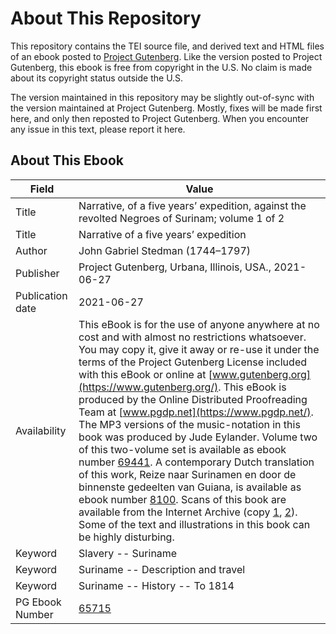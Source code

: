 # About This Repository

This repository contains the TEI source file, and derived text and HTML files of an ebook posted to [Project Gutenberg](https://www.gutenberg.org/). Like the version posted to Project Gutenberg, this ebook is free from copyright in the U.S. No claim is made about its copyright status outside the U.S.

The version maintained in this repository may be slightly out-of-sync with the version maintained at Project Gutenberg. Mostly, fixes will be made first here, and only then reposted to Project Gutenberg. When you encounter any issue in this text, please report it here.

## About This Ebook

| Field | Value |
|-------|-------|
| Title | Narrative, of a five years’ expedition, against the revolted Negroes of Surinam; volume 1 of 2 |
| Title | Narrative of a five years’ expedition |
| Author | John Gabriel Stedman (1744–1797) |
| Publisher | Project Gutenberg, Urbana, Illinois, USA., 2021-06-27 |
| Publication date | 2021-06-27 |
| Availability | This eBook is for the use of anyone anywhere at no cost and with almost no restrictions whatsoever. You may copy it, give it away or re-use it under the terms of the Project Gutenberg License included with this eBook or online at [www.gutenberg.org](https://www.gutenberg.org/). This eBook is produced by the Online Distributed Proofreading Team at [www.pgdp.net](https://www.pgdp.net/). The MP3 versions of the music-notation in this book was produced by Jude Eylander. Volume two of this two-volume set is available as ebook number [69441](https://www.gutenberg.org/ebooks/69441). A contemporary Dutch translation of this work, Reize naar Surinamen en door de binnenste gedeelten van Guiana, is available as ebook number [8100](https://www.gutenberg.org/ebooks/8100). Scans of this book are available from the Internet Archive (copy [1](https://archive.org/details/narrativeoffivey01sted_0/), [2](https://archive.org/details/b28770092_0001/)). Some of the text and illustrations in this book can be highly disturbing. |
| Keyword | Slavery -- Suriname |
| Keyword | Suriname -- Description and travel |
| Keyword | Suriname -- History -- To 1814 |
| PG Ebook Number | [65715](https://www.gutenberg.org/ebooks/65715) |
